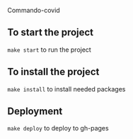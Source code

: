 Commando-covid

## To start the project

`make start` to run the project

## To install the project

`make install` to install needed packages

## Deployment

`make deploy` to deploy to gh-pages
